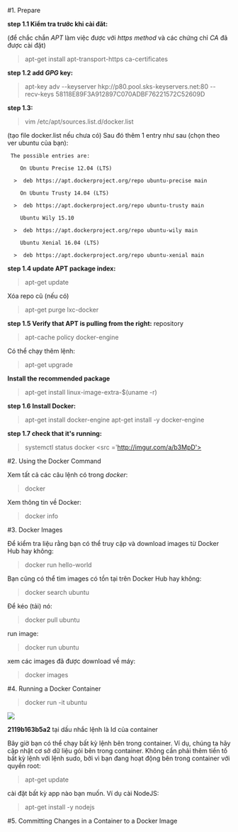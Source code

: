 #1. Prepare

**step 1.1 Kiểm tra trước khi cài đăt:**

(để chắc chắn *APT* làm việc được với *https method* và các chứng chỉ *CA* đã được cài đặt)
> apt-get install apt-transport-https ca-certificates

**step 1.2 add *GPG* key:**

> apt-key adv --keyserver hkp://p80.pool.sks-keyservers.net:80 --recv-keys 58118E89F3A912897C070ADBF76221572C52609D

**step 1.3:**

> vim /etc/apt/sources.list.d/docker.list

(tạo file docker.list nếu chưa có)
 Sau đó thêm 1 entry như sau (chọn theo ver ubuntu của bạn):
```
 The possible entries are:

    On Ubuntu Precise 12.04 (LTS)

  >  deb https://apt.dockerproject.org/repo ubuntu-precise main

    On Ubuntu Trusty 14.04 (LTS)

  >  deb https://apt.dockerproject.org/repo ubuntu-trusty main

    Ubuntu Wily 15.10

  >  deb https://apt.dockerproject.org/repo ubuntu-wily main

    Ubuntu Xenial 16.04 (LTS)

  >  deb https://apt.dockerproject.org/repo ubuntu-xenial main
```

**step 1.4  update APT package index:**

> apt-get update

Xóa repo cũ (nếu có)

> apt-get purge lxc-docker

**step 1.5 Verify that APT is pulling from the right:** repository

> apt-cache policy docker-engine

Có thể chạy thêm lệnh:

> apt-get upgrade

**Install the recommended package**

> apt-get install linux-image-extra-$(uname -r)

**step 1.6 Install Docker:**

> apt-get install docker-engine
> apt-get install -y docker-engine

**step 1.7 check that it's running:**

> systemctl status docker
<src ='http://imgur.com/a/b3MpD'>

#2. Using the Docker Command

Xem tất cả các câu lệnh có trong *docker*:

>  docker

Xem thông tin về Docker:

> docker info

#3. Docker Images

Để kiểm tra liệu rằng bạn có thể truy cập và download images từ Docker Hub hay không:

> docker run hello-world

Bạn cũng có thể tìm images có tồn tại trên Docker Hub hay không:

> docker search ubuntu

Để kéo (tải) nó:

> docker pull ubuntu

run image:

> docker run ubuntu

xem các images đã được download về máy:

> docker images

#4. Running a Docker Container

> docker run -it ubuntu

<img src="http://i.imgur.com/gsMJTo5.png"/>

**2119b163b5a2** tại dấu nhắc lệnh là Id của container

Bây giờ bạn có thể chạy bất kỳ lệnh bên trong container. Ví dụ, chúng ta hãy cập nhật cơ sở dữ liệu gói bên trong container. Không cần phải thêm tiền tố bất kỳ lệnh với lệnh sudo, bởi vì bạn đang hoạt động bên trong container với quyền root:
> apt-get update

cài đặt bất kỳ app nào bạn muốn. Ví dụ cài NodeJS:

> apt-get install -y nodejs

#5. Committing Changes in a Container to a Docker Image

